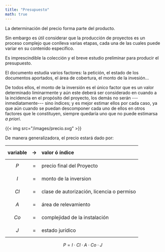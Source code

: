 ```yaml
---
title: "Presupuesto"
math: true
---
```


La determinación del precio forma parte del producto.

Sin embargo es útil considerar que la producción de proyectos es un proceso complejo que conlleva varias etapas, cada una de las cuales puede variar en su contenido específico.

Es imprescindible la colección y el breve estudio preliminar para producir el presupuesto.

El documento estudia varios factores: la petición, el estado de los documentos aportados, el área de cobertura, el monto de la invesión... 

De todos ellos, el monto de la inversión es el único factor que es un valor determinado liminarmente y aún este deberá ser considerado en cuando a la incidencia en el propósito del proyecto,  los demás no serán ---inmediatamente--- sino índices; y es mejor estimar ellos por cada caso, ya que aún cuando se puedan descomponer cada uno de ellos en otros factores que le constituyen, siempre quedaría uno que no puede estimarsa _a priori_.


{{< img src="/images/precio.svg" >}}


De manera generalizadora, el precio estará dado por:

| variable    | $$\rightarrow$$ |  valor ó índice                       |
| :---------: | :-------:    | :--------                                |
|$$P $$       | =            | precio final del Proyecto                |
|$$I $$       | =            | monto de la inversion                    |
|$$Cl$$       | =            | clase de autorización, licencia o permiso|
|$$A $$       | =            | área de relevamiento                     |
|$$Co$$       | =            | complejidad de la instalación            |
|$$J $$       | =            | estado jurídico                          |


$$P = I \cdot Cl \cdot A \cdot Co \cdot J$$

